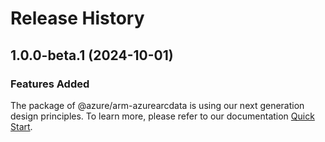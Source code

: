# Release History
    
## 1.0.0-beta.1 (2024-10-01)

### Features Added

The package of @azure/arm-azurearcdata is using our next generation design principles. To learn more, please refer to our documentation [Quick Start](https://aka.ms/azsdk/js/mgmt/quickstart).
